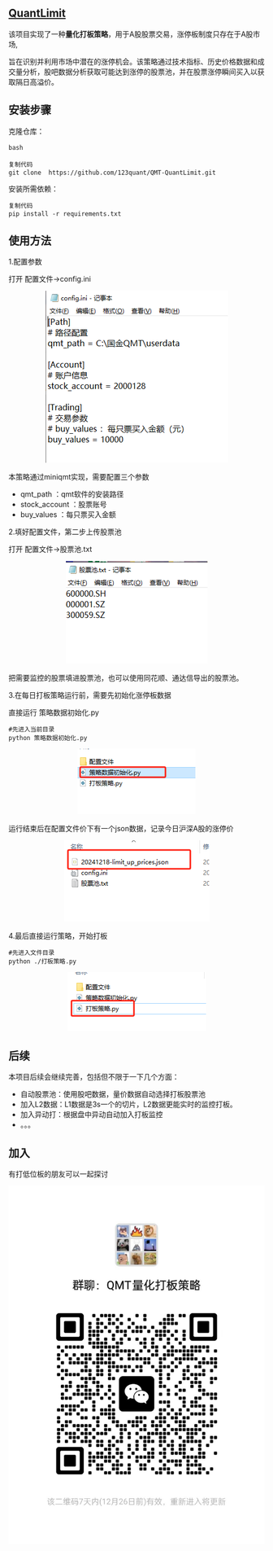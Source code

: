 ## **[QuantLimit](https://github.com/123quant/QuantLimit)**

该项目实现了一种**量化打板策略**，用于A股股票交易，涨停板制度只存在于A股市场,

旨在识别并利用市场中潜在的涨停机会。该策略通过技术指标、历史价格数据和成交量分析，股吧数据分析获取可能达到涨停的股票池，并在股票涨停瞬间买入以获取隔日高溢价。

## 安装步骤

克隆仓库：

```
bash

复制代码
git clone  https://github.com/123quant/QMT-QuantLimit.git
```

安装所需依赖：

```
复制代码
pip install -r requirements.txt
```

## 使用方法

1.配置参数

打开 配置文件->config.ini

<p align="center">
  <img src="assets/images/image-20241219085031486.png" />
</p>

本策略通过miniqmt实现，需要配置三个参数

- qmt_path ：qmt软件的安装路径
- stock_account ：股票账号
- buy_values ：每只票买入金额

2.填好配置文件，第二步上传股票池

打开 配置文件->股票池.txt

<p align="center">
  <img src="assets/images/image-20241219085524214.png" />
</p>



把需要监控的股票填进股票池，也可以使用同花顺、通达信导出的股票池。

3.在每日打板策略运行前，需要先初始化涨停板数据

直接运行    策略数据初始化.py

```
#先进入当前目录
python 策略数据初始化.py
```

<p align="center">
  <img src="assets/images/image-20241219085756431.png" />
</p>

运行结束后在配置文件价下有一个json数据，记录今日沪深A股的涨停价

<p align="center">
  <img src="assets/images/image-20241219085910444.png" />
</p>

4.最后直接运行策略，开始打板

```
#先进入文件目录
python ./打板策略.py
```

<p align="center">
  <img src="assets/images/image-20241219090049748.png" />
</p>

## 后续

本项目后续会继续完善，包括但不限于一下几个方面：

- 自动股票池：使用股吧数据，量价数据自动选择打板股票池
- 加入L2数据：L1数据是3s一个的切片，L2数据更能实时的监控打板。
- 加入异动打：根据盘中异动自动加入打板监控
- 。。。
## 加入
有打低位板的朋友可以一起探讨
<p align="center">
  <img src="assets/images/qmt-打板微信群.jpg" />
</p>
